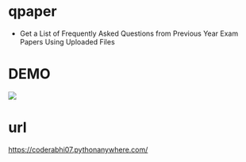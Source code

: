 # qpaper

* Get a List of Frequently Asked Questions from Previous Year Exam Papers Using Uploaded Files

# DEMO

![](https://github.com/coder-abhi07/qpaper/blob/main/Smashgif.gif)

# url
https://coderabhi07.pythonanywhere.com/
